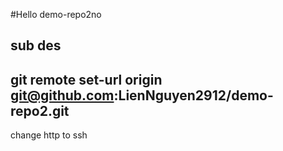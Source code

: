 #Hello demo-repo2no
## sub des
## git remote set-url origin git@github.com:LienNguyen2912/demo-repo2.git
change http to ssh